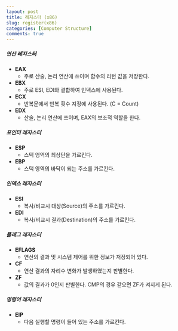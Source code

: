 ```yaml
---
layout: post
title: 레지스터 (x86)
slug: register(x86)
categories: [Computer Structure]
comments: true
---
```


##### 연산 레지스터

- **EAX** 
  - 주로 산술, 논리 연산에 쓰이며 함수의 리턴 값을 저장한다.
- **EBX** 
  - 주로 ESI, EDI와 결합하여 인덱스에 사용된다.
- **ECX** 
  - 반복문에서 반복 횟수 지정에 사용된다. (C = Count)
- **EDX** 
  - 산술, 논리 연산에 쓰이며, EAX의 보조적 역할을 한다.

##### 포인터 레지스터

- **ESP** 
  - 스택 영역의 최상단을 가르킨다.
- **EBP**
  - 스택 영역의 바닥이 되는 주소를 가르킨다.

##### 인덱스 레지스터

- **ESI**
  - 복사/비교시 대상(Source)의 주소를 가르킨다.
- **EDI**
  - 복사/비교시 결과(Destination)의 주소를 가르킨다.

##### 플래그 레지스터

- **EFLAGS**
  - 연산의 결과 및 시스템 제어를 위한 정보가 저장되어 있다.
- **CF**
  - 연산 결과의 자리수 변화가 발생하였는지 판별한다.
- **ZF**
  - 값의 결과가 0인지 판별한다. CMP의 경우 같으면 ZF가 켜지게 된다.

##### 명령어 레지스터

- **EIP** 
  - 다음 실행할 명령이 들어 있는 주소를 가르킨다.